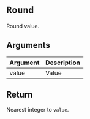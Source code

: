 # `Round`

Round value.

## Arguments

| Argument | Description |
| -------- | ----------- |
| value    | Value       |

## Return

Nearest integer to `value`.
